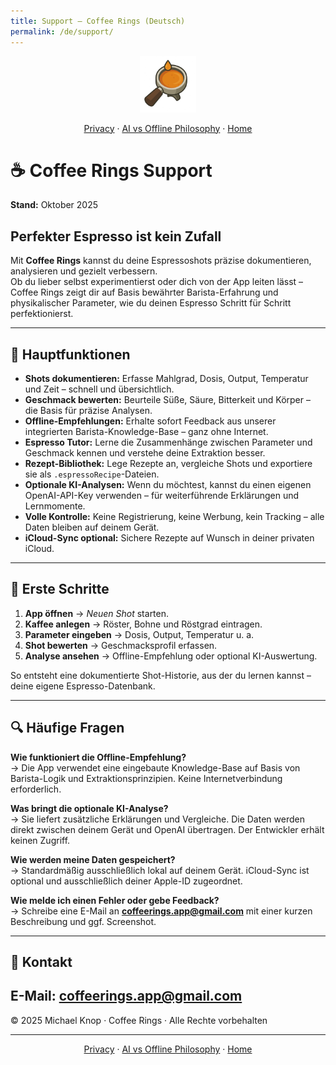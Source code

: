 ```yaml
---
title: Support – Coffee Rings (Deutsch)
permalink: /de/support/
---
```


<p align="center">
  <img src="/assets/coffeerings.png" alt="Coffee Rings" width="90"><br>
<p align="center">
  <a href="/de/privacy/">Privacy</a> · <a href="/de/ai-vs-offline/">AI vs Offline Philosophy</a> · <a href="/">Home</a>
</p>
</p>

# ☕ Coffee Rings Support
**Stand:** Oktober 2025  

## Perfekter Espresso ist kein Zufall

Mit **Coffee Rings** kannst du deine Espressoshots präzise dokumentieren, analysieren und gezielt verbessern.  
Ob du lieber selbst experimentierst oder dich von der App leiten lässt – Coffee Rings zeigt dir auf Basis bewährter Barista-Erfahrung und physikalischer Parameter, wie du deinen Espresso Schritt für Schritt perfektionierst.

---

## 🚀 Hauptfunktionen
- **Shots dokumentieren:** Erfasse Mahlgrad, Dosis, Output, Temperatur und Zeit – schnell und übersichtlich.  
- **Geschmack bewerten:** Beurteile Süße, Säure, Bitterkeit und Körper – die Basis für präzise Analysen.  
- **Offline-Empfehlungen:** Erhalte sofort Feedback aus unserer integrierten Barista-Knowledge-Base – ganz ohne Internet.  
- **Espresso Tutor:** Lerne die Zusammenhänge zwischen Parameter und Geschmack kennen und verstehe deine Extraktion besser.  
- **Rezept-Bibliothek:** Lege Rezepte an, vergleiche Shots und exportiere sie als `.espressoRecipe`-Dateien.  
- **Optionale KI-Analysen:** Wenn du möchtest, kannst du einen eigenen OpenAI-API-Key verwenden – für weiterführende Erklärungen und Lernmomente.  
- **Volle Kontrolle:** Keine Registrierung, keine Werbung, kein Tracking – alle Daten bleiben auf deinem Gerät.  
- **iCloud-Sync optional:** Sichere Rezepte auf Wunsch in deiner privaten iCloud.  

---

## 📘 Erste Schritte
1. **App öffnen** → *Neuen Shot* starten.  
2. **Kaffee anlegen** → Röster, Bohne und Röstgrad eintragen.  
3. **Parameter eingeben** → Dosis, Output, Temperatur u. a.  
4. **Shot bewerten** → Geschmacksprofil erfassen.  
5. **Analyse ansehen** → Offline-Empfehlung oder optional KI-Auswertung.  

So entsteht eine dokumentierte Shot-Historie, aus der du lernen kannst – deine eigene Espresso-Datenbank.

---

## 🔍 Häufige Fragen

**Wie funktioniert die Offline-Empfehlung?**  
→ Die App verwendet eine eingebaute Knowledge-Base auf Basis von Barista-Logik und Extraktionsprinzipien. Keine Internetverbindung erforderlich.

**Was bringt die optionale KI-Analyse?**  
→ Sie liefert zusätzliche Erklärungen und Vergleiche. Die Daten werden direkt zwischen deinem Gerät und OpenAI übertragen. Der Entwickler erhält keinen Zugriff.

**Wie werden meine Daten gespeichert?**  
→ Standardmäßig ausschließlich lokal auf deinem Gerät. iCloud-Sync ist optional und ausschließlich deiner Apple-ID zugeordnet.

**Wie melde ich einen Fehler oder gebe Feedback?**  
→ Schreibe eine E-Mail an **coffeerings.app@gmail.com** mit einer kurzen Beschreibung und ggf. Screenshot.  

---

## 📩 Kontakt
E-Mail: **coffeerings.app@gmail.com**  
---

© 2025 Michael Knop · Coffee Rings · Alle Rechte vorbehalten

---

<p align="center">
  <a href="/de/privacy/">Privacy</a> · <a href="/de/ai-vs-offline/">AI vs Offline Philosophy</a> · <a href="/">Home</a>
</p>
